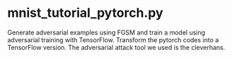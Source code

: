 # mnist_tutorial_pytorch.py
Generate adversarial examples using FGSM and train a model using adversarial training with TensorFlow. Transform the pytorch codes into a TensorFlow version.
The adversarial attack tool we used is the cleverhans.

